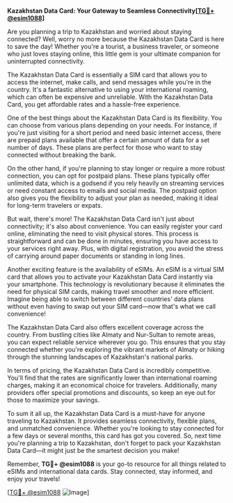 **Kazakhstan Data Card: Your Gateway to Seamless Connectivity[[TG💪+ @esim1088](https://t.me/s/esim1088)]**

Are you planning a trip to Kazakhstan and worried about staying connected? Well, worry no more because the Kazakhstan Data Card is here to save the day! Whether you're a tourist, a business traveler, or someone who just loves staying online, this little gem is your ultimate companion for uninterrupted connectivity.

The Kazakhstan Data Card is essentially a SIM card that allows you to access the internet, make calls, and send messages while you're in the country. It's a fantastic alternative to using your international roaming, which can often be expensive and unreliable. With the Kazakhstan Data Card, you get affordable rates and a hassle-free experience.

One of the best things about the Kazakhstan Data Card is its flexibility. You can choose from various plans depending on your needs. For instance, if you're just visiting for a short period and need basic internet access, there are prepaid plans available that offer a certain amount of data for a set number of days. These plans are perfect for those who want to stay connected without breaking the bank.

On the other hand, if you're planning to stay longer or require a more robust connection, you can opt for postpaid plans. These plans typically offer unlimited data, which is a godsend if you rely heavily on streaming services or need constant access to emails and social media. The postpaid option also gives you the flexibility to adjust your plan as needed, making it ideal for long-term travelers or expats.

But wait, there's more! The Kazakhstan Data Card isn't just about connectivity; it's also about convenience. You can easily register your card online, eliminating the need to visit physical stores. This process is straightforward and can be done in minutes, ensuring you have access to your services right away. Plus, with digital registration, you avoid the stress of carrying around paper documents or standing in long lines.

Another exciting feature is the availability of eSIMs. An eSIM is a virtual SIM card that allows you to activate your Kazakhstan Data Card instantly via your smartphone. This technology is revolutionary because it eliminates the need for physical SIM cards, making travel smoother and more efficient. Imagine being able to switch between different countries' data plans without even having to swap out your SIM card—now that's what we call convenience!

The Kazakhstan Data Card also offers excellent coverage across the country. From bustling cities like Almaty and Nur-Sultan to remote areas, you can expect reliable service wherever you go. This ensures that you stay connected whether you're exploring the vibrant markets of Almaty or hiking through the stunning landscapes of Kazakhstan's national parks.

In terms of pricing, the Kazakhstan Data Card is incredibly competitive. You'll find that the rates are significantly lower than international roaming charges, making it an economical choice for travelers. Additionally, many providers offer special promotions and discounts, so keep an eye out for those to maximize your savings.

To sum it all up, the Kazakhstan Data Card is a must-have for anyone traveling to Kazakhstan. It provides seamless connectivity, flexible plans, and unmatched convenience. Whether you're looking to stay connected for a few days or several months, this card has got you covered. So, next time you're planning a trip to Kazakhstan, don't forget to pack your Kazakhstan Data Card—it might just be the smartest decision you make!

Remember, **TG💪+ @esim1088** is your go-to resource for all things related to eSIMs and international data cards. Stay connected, stay informed, and enjoy your travels! 

[[TG💪+ @esim1088](https://t.me/s/esim1088) ![Image](https://i.postimg.cc/Y0z9fWf4/image.png)]